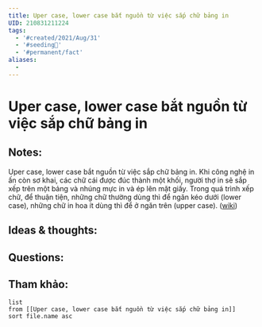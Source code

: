 ```yaml
---
title: Uper case, lower case bắt nguồn từ việc sắp chữ bảng in
UID: 210831211224
tags:
  - '#created/2021/Aug/31'
  - '#seeding🌱'
  - '#permanent/fact'
aliases:
  - 
---
```

# Uper case, lower case bắt nguồn từ việc sắp chữ bảng in

## Notes:
Uper case, lower case bắt nguồn từ việc sắp chữ bảng in. Khi công nghệ in ấn còn sơ khai, các chữ cái được đúc thành một khối, người thợ in sẽ sắp xếp trên một bảng và nhúng mực in và ép lên mặt giấy. Trong quá trình xếp chữ, để thuận tiện, những chữ thường dùng thì để ngăn kéo dưới (lower case), những chữ in hoa ít dùng thì để ở ngăn trên (upper case). ([wiki](https://vi.wikipedia.org/wiki/Ph%C3%B4ng_ch%E1%BB%AF))

## Ideas & thoughts:

## Questions:


## Tham khảo:
```dataview
list
from [[Uper case, lower case bắt nguồn từ việc sắp chữ bảng in]]
sort file.name asc
```